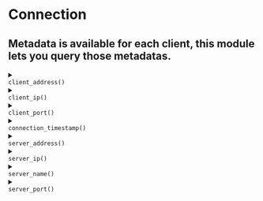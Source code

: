 # Connection
## Metadata is available for each client, this module lets you query those metadatas.
<details>
<summary>
<code>
client_address()
</code>
</summary>
<br/>
<div style='padding: 10px; border-radius: 5px; border-style: solid; border-color: white'>
 Get the address of the client.

 # Effective smtp stage

 All of them.

 # Return

 * `string` - the client's address with the `ip:port` format.

 # Example
 ```js
 #{
     connect: [
        action "log info" || log("info", `${client_address()}`),
     ]
 }
 ```

 

</div>
<br/>
</details>
<details>
<summary>
<code>
client_ip()
</code>
</summary>
<br/>
<div style='padding: 10px; border-radius: 5px; border-style: solid; border-color: white'>
 Get the ip address of the client.

 # Effective smtp stage

 All of them.

 # Return

 * `string` - the client's ip address.

 # Example
 ```js
 #{
     connect: [
        action "log info" || log("info", `${client_ip()}`),
     ]
 }
 ```

 

</div>
<br/>
</details>
<details>
<summary>
<code>
client_port()
</code>
</summary>
<br/>
<div style='padding: 10px; border-radius: 5px; border-style: solid; border-color: white'>
 Get the ip port of the client.

 # Effective smtp stage

 All of them.

 # Return

 * `int` - the client's port.

 # Example
 ```js
 #{
     connect: [
        action "log info" || log("info", `${client_port()}`),
     ]
 }
 ```

 

</div>
<br/>
</details>
<details>
<summary>
<code>
connection_timestamp()
</code>
</summary>
<br/>
<div style='padding: 10px; border-radius: 5px; border-style: solid; border-color: white'>
 Get a the timestamp of the client's connection time.

 # Effective smtp stage

 All of them.

 # Return

 * `timestamp` - the connexion timestamp of the client.

 # Example
 ```js
 #{
     connect: [
        action "log info" || log("info", `${connection_timestamp()}`),
     ]
 }
 ```

 

</div>
<br/>
</details>
<details>
<summary>
<code>
server_address()
</code>
</summary>
<br/>
<div style='padding: 10px; border-radius: 5px; border-style: solid; border-color: white'>
 Get the full server address.

 # Effective smtp stage

 All of them.

 # Return

 * `string` - the server's address with the `ip:port` format.

 # Example
 ```js
 #{
     connect: [
        action "log info" || log("info", `${server_address()}`),
     ]
 }
 ```

 

</div>
<br/>
</details>
<details>
<summary>
<code>
server_ip()
</code>
</summary>
<br/>
<div style='padding: 10px; border-radius: 5px; border-style: solid; border-color: white'>
 Get the server's ip.

 # Effective smtp stage

 All of them.

 # Return

 * `string` - the server's ip.

 # Example
 ```js
 #{
     connect: [
        action "log info" || log("info", `${server_ip()}`),
     ]
 }
 ```

 

</div>
<br/>
</details>
<details>
<summary>
<code>
server_name()
</code>
</summary>
<br/>
<div style='padding: 10px; border-radius: 5px; border-style: solid; border-color: white'>
 Get the name of the server.

 # Effective smtp stage

 All of them.

 # Return

 * `string` - the name of the server.

 # Example
 ```js
 #{
     connect: [
        action "log info" || log("info", `${server_name()}`),
     ]
 }
 ```

 

</div>
<br/>
</details>
<details>
<summary>
<code>
server_port()
</code>
</summary>
<br/>
<div style='padding: 10px; border-radius: 5px; border-style: solid; border-color: white'>
 Get the server's port.

 # Effective smtp stage

 All of them.

 # Return

 * `string` - the server's port.

 # Example
 ```js
 #{
     connect: [
        action "log info" || log("info", `${server_port()}`),
     ]
 }
 ```

 

</div>
<br/>
</details>